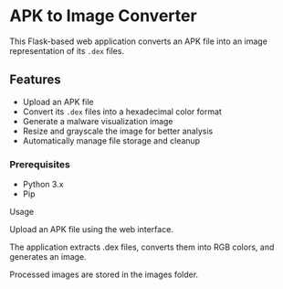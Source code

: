 # APK to Image Converter  

This Flask-based web application converts an APK file into an image representation of its `.dex` files.  

## Features  
- Upload an APK file  
- Convert its `.dex` files into a hexadecimal color format  
- Generate a malware visualization image  
- Resize and grayscale the image for better analysis  
- Automatically manage file storage and cleanup

### Prerequisites  
- Python 3.x  
- Pip

Usage

Upload an APK file using the web interface.

The application extracts .dex files, converts them into RGB colors, and generates an image.

Processed images are stored in the images folder.

